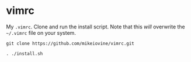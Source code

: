 # vimrc
My `.vimrc`. Clone and run the install script. Note that this *will* overwrite the
`~/.vimrc` file on your system. 

`git clone https://github.com/mikeiovine/vimrc.git`

`. ./install.sh`
